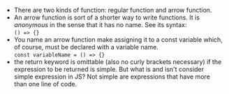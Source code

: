 - There are two kinds of function: regular function and arrow function.
- An arrow function is sort of a shorter way to write functions. It is *anonymous* in the sense that it has no name. See its syntax:</br>
```() => {}```
- You name an arrow function make assigning it to a const variable which, of course, must be declared with a variable name.</br>
```const variableName = () => {}```
- the return keyword is omittable (also no curly brackets necessary) if the expression to be returned is simple. But what is and isn't consider simple expression in JS? Not simple are expressions that have more than one line of code.